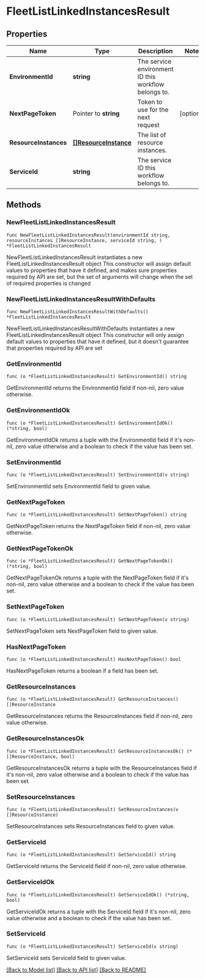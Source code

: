 # FleetListLinkedInstancesResult

## Properties

Name | Type | Description | Notes
------------ | ------------- | ------------- | -------------
**EnvironmentId** | **string** | The service environment ID this workflow belongs to. | 
**NextPageToken** | Pointer to **string** | Token to use for the next request | [optional] 
**ResourceInstances** | [**[]ResourceInstance**](ResourceInstance.md) | The list of resource instances. | 
**ServiceId** | **string** | The service ID this workflow belongs to. | 

## Methods

### NewFleetListLinkedInstancesResult

`func NewFleetListLinkedInstancesResult(environmentId string, resourceInstances []ResourceInstance, serviceId string, ) *FleetListLinkedInstancesResult`

NewFleetListLinkedInstancesResult instantiates a new FleetListLinkedInstancesResult object
This constructor will assign default values to properties that have it defined,
and makes sure properties required by API are set, but the set of arguments
will change when the set of required properties is changed

### NewFleetListLinkedInstancesResultWithDefaults

`func NewFleetListLinkedInstancesResultWithDefaults() *FleetListLinkedInstancesResult`

NewFleetListLinkedInstancesResultWithDefaults instantiates a new FleetListLinkedInstancesResult object
This constructor will only assign default values to properties that have it defined,
but it doesn't guarantee that properties required by API are set

### GetEnvironmentId

`func (o *FleetListLinkedInstancesResult) GetEnvironmentId() string`

GetEnvironmentId returns the EnvironmentId field if non-nil, zero value otherwise.

### GetEnvironmentIdOk

`func (o *FleetListLinkedInstancesResult) GetEnvironmentIdOk() (*string, bool)`

GetEnvironmentIdOk returns a tuple with the EnvironmentId field if it's non-nil, zero value otherwise
and a boolean to check if the value has been set.

### SetEnvironmentId

`func (o *FleetListLinkedInstancesResult) SetEnvironmentId(v string)`

SetEnvironmentId sets EnvironmentId field to given value.


### GetNextPageToken

`func (o *FleetListLinkedInstancesResult) GetNextPageToken() string`

GetNextPageToken returns the NextPageToken field if non-nil, zero value otherwise.

### GetNextPageTokenOk

`func (o *FleetListLinkedInstancesResult) GetNextPageTokenOk() (*string, bool)`

GetNextPageTokenOk returns a tuple with the NextPageToken field if it's non-nil, zero value otherwise
and a boolean to check if the value has been set.

### SetNextPageToken

`func (o *FleetListLinkedInstancesResult) SetNextPageToken(v string)`

SetNextPageToken sets NextPageToken field to given value.

### HasNextPageToken

`func (o *FleetListLinkedInstancesResult) HasNextPageToken() bool`

HasNextPageToken returns a boolean if a field has been set.

### GetResourceInstances

`func (o *FleetListLinkedInstancesResult) GetResourceInstances() []ResourceInstance`

GetResourceInstances returns the ResourceInstances field if non-nil, zero value otherwise.

### GetResourceInstancesOk

`func (o *FleetListLinkedInstancesResult) GetResourceInstancesOk() (*[]ResourceInstance, bool)`

GetResourceInstancesOk returns a tuple with the ResourceInstances field if it's non-nil, zero value otherwise
and a boolean to check if the value has been set.

### SetResourceInstances

`func (o *FleetListLinkedInstancesResult) SetResourceInstances(v []ResourceInstance)`

SetResourceInstances sets ResourceInstances field to given value.


### GetServiceId

`func (o *FleetListLinkedInstancesResult) GetServiceId() string`

GetServiceId returns the ServiceId field if non-nil, zero value otherwise.

### GetServiceIdOk

`func (o *FleetListLinkedInstancesResult) GetServiceIdOk() (*string, bool)`

GetServiceIdOk returns a tuple with the ServiceId field if it's non-nil, zero value otherwise
and a boolean to check if the value has been set.

### SetServiceId

`func (o *FleetListLinkedInstancesResult) SetServiceId(v string)`

SetServiceId sets ServiceId field to given value.



[[Back to Model list]](../README.md#documentation-for-models) [[Back to API list]](../README.md#documentation-for-api-endpoints) [[Back to README]](../README.md)


